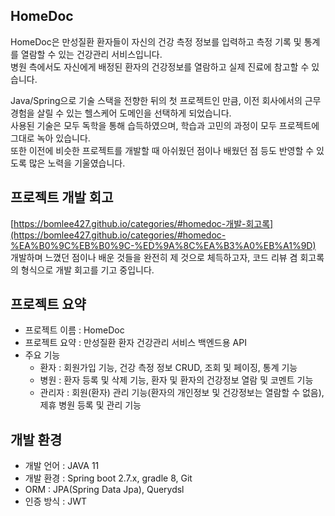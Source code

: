 HomeDoc
---

HomeDoc은 만성질환 환자들이 자신의 건강 측정 정보를 입력하고 측정 기록 및 통계를 열람할 수 있는 건강관리 서비스입니다.  
병원 측에서도 자신에게 배정된 환자의 건강정보를 열람하고 실제 진료에 참고할 수 있습니다.
  
Java/Spring으로 기술 스택을 전향한 뒤의 첫 프로젝트인 만큼, 이전 회사에서의 근무 경험을 살릴 수 있는 헬스케어 도메인을 선택하게 되었습니다.  
사용된 기술은 모두 독학을 통해 습득하였으며, 학습과 고민의 과정이 모두 프로젝트에 그대로 녹아 있습니다.  
또한 이전에 비슷한 프로젝트를 개발할 때 아쉬웠던 점이나 배웠던 점 등도 반영할 수 있도록 많은 노력을 기울였습니다.  

프로젝트 개발 회고
---
[https://bomlee427.github.io/categories/#homedoc-개발-회고록](https://bomlee427.github.io/categories/#homedoc-%EA%B0%9C%EB%B0%9C-%ED%9A%8C%EA%B3%A0%EB%A1%9D)
개발하며 느꼈던 점이나 배운 것들을 완전히 제 것으로 체득하고자, 코드 리뷰 겸 회고록의 형식으로 개발 회고를 기고 중입니다.

프로젝트 요약
---
- 프로젝트 이름 : HomeDoc
- 프로젝트 요약 : 만성질환 환자 건강관리 서비스 백엔드용 API
- 주요 기능
    - 환자 : 회원가입 기능, 건강 측정 정보 CRUD, 조회 및 페이징, 통계 기능
    - 병원 : 환자 등록 및 삭제 기능, 환자 및 환자의 건강정보 열람 및 코멘트 기능
    - 관리자 : 회원(환자) 관리 기능(환자의 개인정보 및 건강정보는 열람할 수 없음), 제휴 병원 등록 및 관리 기능

개발 환경
---
- 개발 언어 : JAVA 11
- 개발 환경 : Spring boot 2.7.x, gradle 8, Git
- ORM : JPA(Spring Data Jpa), Querydsl
- 인증 방식 : JWT
